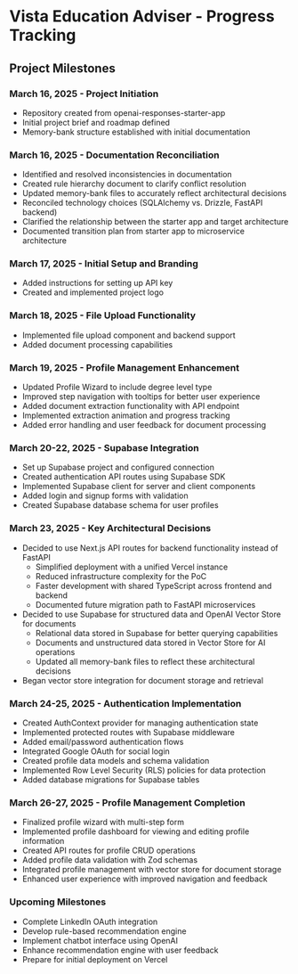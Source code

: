 # Vista Education Adviser - Progress Tracking

## Project Milestones

### March 16, 2025 - Project Initiation
- Repository created from openai-responses-starter-app
- Initial project brief and roadmap defined
- Memory-bank structure established with initial documentation

### March 16, 2025 - Documentation Reconciliation
- Identified and resolved inconsistencies in documentation
- Created rule hierarchy document to clarify conflict resolution
- Updated memory-bank files to accurately reflect architectural decisions
- Reconciled technology choices (SQLAlchemy vs. Drizzle, FastAPI backend)
- Clarified the relationship between the starter app and target architecture
- Documented transition plan from starter app to microservice architecture

### March 17, 2025 - Initial Setup and Branding
- Added instructions for setting up API key
- Created and implemented project logo

### March 18, 2025 - File Upload Functionality
- Implemented file upload component and backend support
- Added document processing capabilities

### March 19, 2025 - Profile Management Enhancement
- Updated Profile Wizard to include degree level type 
- Improved step navigation with tooltips for better user experience
- Added document extraction functionality with API endpoint
- Implemented extraction animation and progress tracking
- Added error handling and user feedback for document processing

### March 20-22, 2025 - Supabase Integration
- Set up Supabase project and configured connection
- Created authentication API routes using Supabase SDK
- Implemented Supabase client for server and client components
- Added login and signup forms with validation
- Created Supabase database schema for user profiles

### March 23, 2025 - Key Architectural Decisions
- Decided to use Next.js API routes for backend functionality instead of FastAPI
  - Simplified deployment with a unified Vercel instance
  - Reduced infrastructure complexity for the PoC
  - Faster development with shared TypeScript across frontend and backend
  - Documented future migration path to FastAPI microservices
- Decided to use Supabase for structured data and OpenAI Vector Store for documents
  - Relational data stored in Supabase for better querying capabilities
  - Documents and unstructured data stored in Vector Store for AI operations
  - Updated all memory-bank files to reflect these architectural decisions
- Began vector store integration for document storage and retrieval

### March 24-25, 2025 - Authentication Implementation
- Created AuthContext provider for managing authentication state
- Implemented protected routes with Supabase middleware
- Added email/password authentication flows
- Integrated Google OAuth for social login
- Created profile data models and schema validation
- Implemented Row Level Security (RLS) policies for data protection
- Added database migrations for Supabase tables

### March 26-27, 2025 - Profile Management Completion
- Finalized profile wizard with multi-step form
- Implemented profile dashboard for viewing and editing profile information
- Created API routes for profile CRUD operations
- Added profile data validation with Zod schemas
- Integrated profile management with vector store for document storage
- Enhanced user experience with improved navigation and feedback

### Upcoming Milestones
- Complete LinkedIn OAuth integration
- Develop rule-based recommendation engine
- Implement chatbot interface using OpenAI
- Enhance recommendation engine with user feedback
- Prepare for initial deployment on Vercel